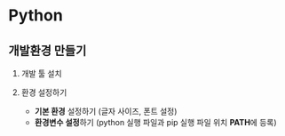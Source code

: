 # Python

## 개발환경 만들기

1. 개발 툴 설치

2. 환경 설정하기
   - **기본 환경** 설정하기 (글자 사이즈, 폰트 설정)
   - **환경변수 설정**하기 (python 실행 파일과 pip 실행 파일 위치 **PATH**에 등록)

